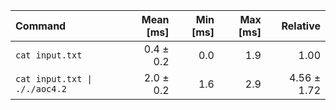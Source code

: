 | Command | Mean [ms] | Min [ms] | Max [ms] | Relative |
|:---|---:|---:|---:|---:|
| `cat input.txt` | 0.4 ± 0.2 | 0.0 | 1.9 | 1.00 |
| `cat input.txt \| ././aoc4.2` | 2.0 ± 0.2 | 1.6 | 2.9 | 4.56 ± 1.72 |
